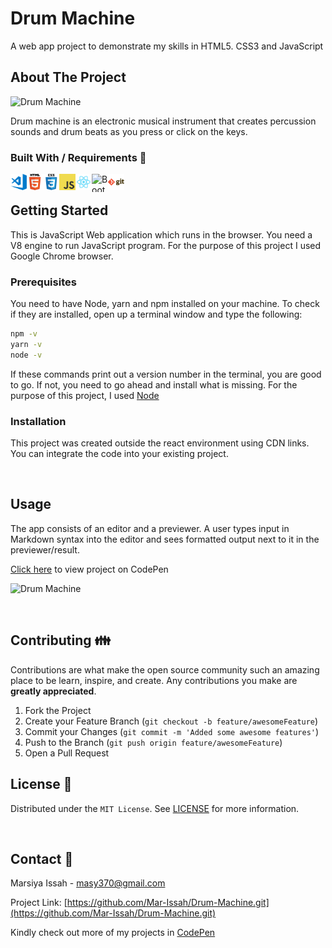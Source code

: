 # Drum Machine
A web app project to demonstrate my skills in HTML5. CSS3 and JavaScript

## About The Project

![Drum Machine](https://res.cloudinary.com/dytnpjxrd/image/upload/v1617411021/My%20Website%20Projects/drum_machine_kj715r.png)

Drum machine is an electronic musical instrument that creates percussion sounds and drum beats as you press or click on the keys.
<br>

### Built With / Requirements :construction_worker:
<img align="left" alt="Visual Studio Code" width="26px" src="https://raw.githubusercontent.com/github/explore/80688e429a7d4ef2fca1e82350fe8e3517d3494d/topics/visual-studio-code/visual-studio-code.png" />
<img align="left" alt="HTML5" width="26px" src="https://raw.githubusercontent.com/github/explore/80688e429a7d4ef2fca1e82350fe8e3517d3494d/topics/html/html.png" />
<img align="left" alt="CSS3" width="26px" src="https://raw.githubusercontent.com/github/explore/80688e429a7d4ef2fca1e82350fe8e3517d3494d/topics/css/css.png" />
<img align="left" alt="JavaScript" width="26px" src="https://raw.githubusercontent.com/github/explore/80688e429a7d4ef2fca1e82350fe8e3517d3494d/topics/javascript/javascript.png" />
<img align="left" alt="React" width="26px" src="https://raw.githubusercontent.com/github/explore/80688e429a7d4ef2fca1e82350fe8e3517d3494d/topics/react/react.png" />
<img align="left" alt="Bootstrap" width="26px" height="29px" src="https://res.cloudinary.com/dytnpjxrd/image/upload/v1617328921/My%20Website%20Projects/bootstrap_minypf.png" />
<img align="left" alt="Git" width="26px" src="https://raw.githubusercontent.com/github/explore/80688e429a7d4ef2fca1e82350fe8e3517d3494d/topics/git/git.png" />


<br>

<!-- GETTING STARTED -->

## Getting Started
This is JavaScript Web application which runs in the browser. You need a V8 engine to run JavaScript program. For the purpose of this project I used Google Chrome browser.

### Prerequisites
You need to have Node, yarn and npm installed on your machine. To check if they are installed, open up a terminal window and type the following:
 ```sh
npm -v
yarn -v
node -v
   ```
   
If these commands print out a version number in the terminal, you are good to go. If not, you need to go ahead and install what is missing. For the purpose of this project, I used [Node](https://nodejs.org/en/)

### Installation
This project was created outside the react environment using CDN links. You can integrate the code into your existing project.

<br>

<!-- USAGE EXAMPLES -->

## Usage

The app consists of an editor and a previewer. A user types input in Markdown syntax into the editor and sees formatted output next to it in the previewer/result.

[Click here](https://codepen.io/marsiya-issah/full/qBqPExB) to view project on CodePen

![Drum Machine](https://res.cloudinary.com/dytnpjxrd/image/upload/v1617411021/My%20Website%20Projects/drum_machine2_p7t4yl.png)


<br>
<!-- CONTRIBUTING -->

## Contributing :family:

Contributions are what make the open source community such an amazing place to be learn, inspire, and create. Any contributions you make are **greatly appreciated**.

1. Fork the Project
2. Create your Feature Branch (`git checkout -b feature/awesomeFeature`)
3. Commit your Changes (`git commit -m 'Added some awesome features'`)
4. Push to the Branch (`git push origin feature/awesomeFeature`)
5. Open a Pull Request
   <br>

<!-- LICENSE -->

## License :page_facing_up:

Distributed under the `MIT License`. See [LICENSE](https://choosealicense.com/licenses/mit/) for more information.

<!-- CONTACT -->

<br>

## Contact :e-mail:

Marsiya Issah - masy370@gmail.com

Project Link: [https://github.com/Mar-Issah/Drum-Machine.git](https://github.com/Mar-Issah/Drum-Machine.git)

Kindly check out more of my projects in [CodePen](https://codepen.io/your-work/)
